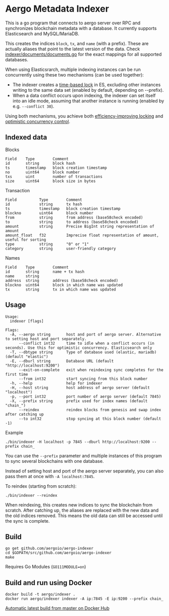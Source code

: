 # Aergo Metadata Indexer

This is a go program that connects to aergo server over RPC and synchronizes blockchain metadata with a database. It currently supports Elasticsearch and MySQL/MariaDB.

This creates the indices `block`, `tx`, and `name` (with a prefix). These are actually aliases that point to the latest version of the data.
Check [indexer/documents/documents.go](./indexer/documents/documents.go) for the exact mappings for all supported databases.

When using Elasticsrarch, multiple indexing instances can be run concurrently using these two mechanisms (can be used together):
- The indexer creates a [time-based lock](https://github.com/graup/es-distributed-lock) in ES, excluding other instances writing to the same data set (enabled by default, depending on --prefix).
- When a data conflict occurs upon indexing, the indexer can set itself into an idle mode, assuming that another instance is running (enabled by e.g. `--conflict 30`).

Using both mechanisms, you achieve both [efficiency-improving locking](https://martin.kleppmann.com/2016/02/08/how-to-do-distributed-locking.html) and [optimistic concurrency control](https://qbox.io/blog/optimistic-concurrency-control-in-elasticsearch).

## Indexed data

Blocks
```
Field    Type        Comment
id       string      block hash
ts       timestamp   block creation timestamp
no       uint64      block number
txs      uint        number of transactions
size     uint64      block size in bytes
```

Transaction
```
Field          Type        Comment
id             string      tx hash
ts             timestamp   block creation timestamp
blockno        uint64      block number
from           string      from address (base58check encoded)
to             string      to address (base58check encoded)
amount         string      Precise BigInt string representation of amount
amount_float   f32         Imprecise float representation of amount, useful for sorting
type           string      "0" or "1"
category       string      user-friendly category
```

Names
```
Field    Type        Comment
id       string      name + tx hash
name     string
address  string      address (base58check encoded)
blockno  uint64      block in which name was updated
tx       string      tx in which name was updated
```

## Usage

```
Usage:
  indexer [flags]

Flags:
  -A, --aergo string       host and port of aergo server. Alternative to setting host and port separately.
      --conflict int32     time to idle when a conflict occurs (in seconds). Use this for optimistic concurrency. Elasticsearch only
  -T, --dbtype string      Type of database used (elastic, mariadb) (default "elastic")
  -E, --dburl string       Database URL (default "http://localhost:9200")
      --exit-on-complete   exit when reindexing sync completes for the first time
      --from int32         start syncing from this block number
  -h, --help               help for indexer
  -H, --host string        host address of aergo server (default "localhost")
  -p, --port int32         port number of aergo server (default 7845)
  -X, --prefix string      prefix used for index names (default "chain_")
      --reindex            reindex blocks from genesis and swap index after catching up
      --to int32           stop syncing at this block number (default -1)
```

Example

    ./bin/indexer -H localhost -p 7845 --dburl http://localhost:9200 --prefix chain_

You can use the `--prefix` parameter and multiple instances of this program to sync several blockchains with one database.

Instead of setting host and port of the aergo server separately, you can also pass them at once with `-A localhost:7845`.

To reindex (starting from scratch):

    ./bin/indexer --reindex

When reindexing, this creates new indices to sync the blockchain from scratch.
After catching up, the aliases are replaced with the new data and the old indices removed.
This means the old data can still be accessed until the sync is complete.

## Build

    go get github.com/aergoio/aergo-indexer
    cd $GOPATH/src/github.com/aergoio/aergo-indexer
    make

Requires Go Modules (`GO111MODULE=on`)

## Build and run using Docker

    docker build -t aergo/indexer .
    docker run aergo/indexer indexer -A ip:7845 -E ip:9200 --prefix chain_

[Automatic latest build from master on Docker Hub](http://hub.docker.com/r/aergo/indexer)
